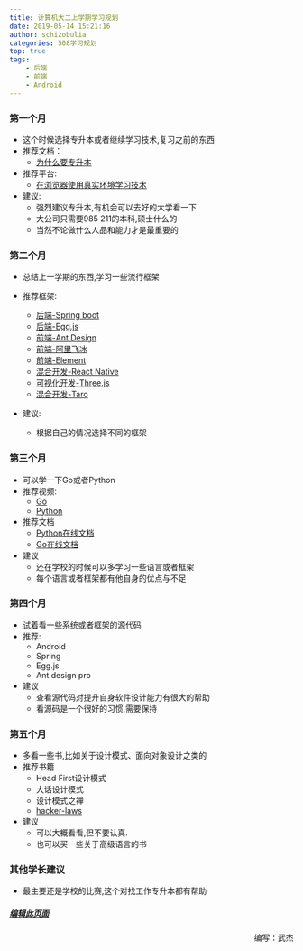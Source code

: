 ```yaml
---
title: 计算机大二上学期学习规划
date: 2019-05-14 15:21:16
author: schizobulia
categories: 508学习规划
top: true
tags: 
    - 后端
    - 前端
    - Android
---
```


### 第一个月
- 这个时候选择专升本或者继续学习技术,复习之前的东西
- 推荐文档：
    - [为什么要专升本](https://www.zhihu.com/question/37638175?sort=created)
- 推荐平台:
    - [在浏览器使用真实环境学习技术](https://www.katacoda.com/)
- 建议: 
    - 强烈建议专升本,有机会可以去好的大学看一下
    - 大公司只需要985 211的本科,硕士什么的
    - 当然不论做什么人品和能力才是最重要的

### 第二个月
- 总结上一学期的东西,学习一些流行框架

- 推荐框架:
    - [后端-Spring boot](https://spring.io/projects/spring-boot)
    - [后端-Egg.js](https://eggjs.org/zh-cn/intro/)
    - [前端-Ant Design](http://es6.ruanyifeng.com/)
    - [前端-阿里飞冰](https://ice.work/)
    - [前端-Element](https://element.eleme.io/#/)
    - [混合开发-React Native](https://reactnative.cn/)
    - [可视化开发-Three.js](https://threejs.org/)
    - [混合开发-Taro](https://nervjs.github.io/taro/)
- 建议: 
    - 根据自己的情况选择不同的框架

### 第三个月
- 可以学一下Go或者Python
- 推荐视频:
    - [Go](http://docscn.studygolang.com/)
    - [Python](https://www.zhihu.com/question/19660572)
- 推荐文档
    - [Python在线文档](https://www.pythontab.com/)
    - [Go在线文档](http://docscn.studygolang.com/doc/)
- 建议
    - 还在学校的时候可以多学习一些语言或者框架
    - 每个语言或者框架都有他自身的优点与不足

### 第四个月
- 试着看一些系统或者框架的源代码
- 推荐:
    - Android
    - Spring
    - Egg.js
    - Ant design pro
- 建议
    - 查看源代码对提升自身软件设计能力有很大的帮助
    - 看源码是一个很好的习惯,需要保持

### 第五个月
- 多看一些书,比如关于设计模式、面向对象设计之类的
- 推荐书籍
    - Head First设计模式
    - 大话设计模式
    - 设计模式之禅
    - [hacker-laws](https://github.com/nusr/hacker-laws-zh )
- 建议
    - 可以大概看看,但不要认真.
    - 也可以买一些关于高级语言的书

### 其他学长建议
- 最主要还是学校的比赛,这个对找工作专升本都有帮助

##### [编辑此页面](https://github.com/508laboratory/WebsiteCode/tree/master/source/_posts/508学习规划/大二上学期.md)

<p align="right">编写：武杰</p>


